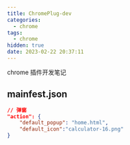 ```yaml
---
title: ChromePlug-dev
categories:
  - chrome
tags:
  - chrome
hidden: true
date: 2023-02-22 20:37:11
---
```


chrome 插件开发笔记

<!-- more -->

## mainfest.json

```json
// 弹窗
"action": {
    "default_popup": "home.html",
    "default_icon":"calculator-16.png"
}
```



